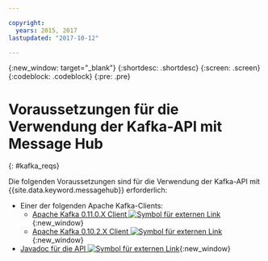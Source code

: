 ```yaml
---

copyright:
  years: 2015, 2017
lastupdated: "2017-10-12"

---
```


{:new_window: target="_blank"}
{:shortdesc: .shortdesc}
{:screen: .screen}
{:codeblock: .codeblock}
{:pre: .pre}

# Voraussetzungen für die Verwendung der Kafka-API mit Message Hub
{: #kafka_reqs}

Die folgenden Voraussetzungen sind für die Verwendung der Kafka-API mit {{site.data.keyword.messagehub}} erforderlich:

* Einer der folgenden Apache Kafka-Clients:
	* [Apache Kafka 0.11.0.X Client ![Symbol für externen Link](../../icons/launch-glyph.svg "Symbol für externen Link")](https://www.apache.org/dyn/closer.cgi?path=/kafka/0.11.0.1/kafka_2.11-0.11.0.1.tgz){:new_window}
	* [Apache Kafka 0.10.2.X Client ![Symbol für externen Link](../../icons/launch-glyph.svg "Symbol für externen Link")](https://www.apache.org/dyn/closer.cgi?path=/kafka/0.10.2.1/kafka_2.11-0.10.2.1.tgz){:new_window} 
* [Javadoc für die API ![Symbol für externen Link](../../icons/launch-glyph.svg "Symbol für externen Link")](http://kafka.apache.org/0102/javadoc/index.html){:new_window} 

